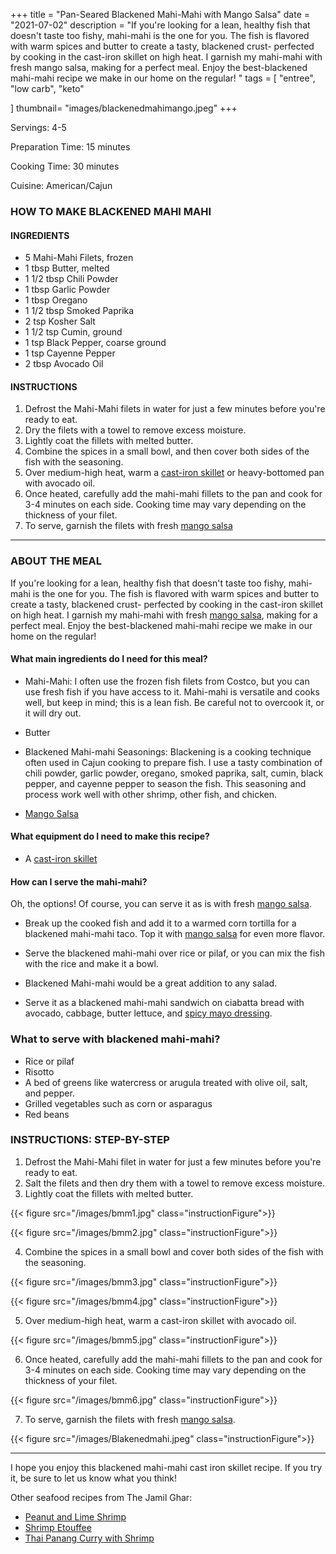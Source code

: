 

+++
title = "Pan-Seared Blackened Mahi-Mahi with Mango Salsa"
date = "2021-07-02"
description = "If you're looking for a lean, healthy fish that doesn't taste too fishy, mahi-mahi is the one for you. The fish is flavored with warm spices and butter to create a tasty, blackened crust- perfected by cooking in the cast-iron skillet on high heat. I garnish my mahi-mahi with fresh mango salsa, making for a perfect meal. Enjoy the best-blackened mahi-mahi recipe we make in our home on the regular! "
tags = [
    "entree",
    "low carb",
    "keto"
    
]
thumbnail= "images/blackenedmahimango.jpeg"
+++

Servings: 4-5 <!--more-->

Preparation Time: 15 minutes 

Cooking Time: 30 minutes 

Cuisine: American/Cajun 

### HOW TO MAKE BLACKENED MAHI MAHI
#### INGREDIENTS 

* 5 Mahi-Mahi Filets, frozen
* 1 tbsp Butter, melted 
* 1 1/2 tbsp Chili Powder 
* 1 tbsp Garlic Powder
* 1 tbsp Oregano 
* 1 1/2 tbsp Smoked Paprika 
* 2 tsp Kosher Salt 
* 1 1/2 tsp Cumin, ground 
* 1 tsp Black Pepper, coarse ground 
* 1 tsp Cayenne Pepper
* 2 tbsp Avocado Oil 

#### INSTRUCTIONS

1. Defrost the Mahi-Mahi filets in water for just a few minutes before you're ready to eat. 
2. Dry the filets with a towel to remove excess moisture. 
3. Lightly coat the fillets with melted butter. 
4. Combine the spices in a small bowl, and then cover both sides of the fish with the seasoning. 
5. Over medium-high heat, warm a [cast-iron skillet](https://amzn.to/3akLyxk) or heavy-bottomed pan with avocado oil.
6. Once heated, carefully add the mahi-mahi fillets to the pan and cook for 3-4 minutes on each side. Cooking time may vary depending on the thickness of your filet. 
7. To serve, garnish the filets with fresh [mango salsa](https://www.jamilghar.com/recipe/mango_salsa/)

----

### ABOUT THE MEAL

If you're looking for a lean, healthy fish that doesn't taste too fishy, mahi-mahi is the one for you. The fish is flavored with warm spices and butter to create a tasty, blackened crust- perfected by cooking in the cast-iron skillet on high heat. I garnish my mahi-mahi with fresh [mango salsa](https://www.jamilghar.com/recipe/mango_salsa/), making for a perfect meal. Enjoy the best-blackened mahi-mahi recipe we make in our home on the regular! 

#### What main ingredients do I need for this meal?

* Mahi-Mahi: I often use the frozen fish filets from Costco, but you can use fresh fish if you have access to it. Mahi-mahi is versatile and cooks well, but keep in mind; this is a lean fish. Be careful not to overcook it, or it will dry out. 

* Butter 

* Blackened Mahi-mahi Seasonings: Blackening is a cooking technique often used in Cajun cooking to prepare fish. I use a tasty combination of chili powder, garlic powder, oregano, smoked paprika, salt, cumin, black pepper, and cayenne pepper to season the fish. This seasoning and process work well with other shrimp, other fish, and chicken.

* [Mango Salsa](https://www.jamilghar.com/recipe/mango_salsa/)

#### What equipment do I need to make this recipe?

* A [cast-iron skillet](https://amzn.to/3akLyxk)

#### How can I serve the mahi-mahi? 

Oh, the options! Of course, you can serve it as is with fresh [mango salsa](https://www.jamilghar.com/recipe/mango_salsa/). 
* Break up the cooked fish and add it to a warmed corn tortilla for a blackened mahi-mahi taco. Top it with [mango salsa](https://www.jamilghar.com/recipe/mango_salsa/) for even more flavor. 

* Serve the blackened mahi-mahi over rice or pilaf, or you can mix the fish with the rice and make it a bowl. 

* Blackened Mahi-mahi would be a great addition to any salad.

* Serve it as a blackened mahi-mahi sandwich on ciabatta bread with avocado, cabbage, butter lettuce, and [spicy mayo dressing](https://www.jamilghar.com/recipe/spicy_mayo_dressing/). 

### What to serve with blackened mahi-mahi? 
* Rice or pilaf 
* Risotto 
* A bed of greens like watercress or arugula treated with olive oil, salt, and pepper. 
* Grilled vegetables such as corn or asparagus 
* Red beans

### INSTRUCTIONS: STEP-BY-STEP 

1. Defrost the Mahi-Mahi filet in water for just a few minutes before you're ready to eat. 
2. Salt the filets and then dry them with a towel to remove excess moisture. 
3. Lightly coat the fillets with melted butter. 

{{< figure src="/images/bmm1.jpg" class="instructionFigure">}}

{{< figure src="/images/bmm2.jpg" class="instructionFigure">}}

4. Combine the spices in a small bowl and cover both sides of the fish with the seasoning. 

{{< figure src="/images/bmm3.jpg" class="instructionFigure">}}

{{< figure src="/images/bmm4.jpg" class="instructionFigure">}}

5. Over medium-high heat, warm a cast-iron skillet with avocado oil.

{{< figure src="/images/bmm5.jpg" class="instructionFigure">}}

6. Once heated, carefully add the mahi-mahi fillets to the pan and cook for 3-4 minutes on each side.  Cooking time may vary depending on the thickness of your filet. 

{{< figure src="/images/bmm6.jpg" class="instructionFigure">}}

7. To serve, garnish the filets with fresh [mango salsa](https://www.jamilghar.com/recipe/mango_salsa/). 

{{< figure src="/images/Blakenedmahi.jpeg" class="instructionFigure">}}

----

I hope you enjoy this blackened mahi-mahi cast iron skillet recipe. If you try it, be sure to let us know what you think!

Other seafood recipes from The Jamil Ghar:
* [Peanut and Lime Shrimp](https://www.jamilghar.com/recipe/peanut_lime_shrimp/)
* [Shrimp Etouffee](https://www.jamilghar.com/recipe/shrimp_etoufee/)
* [Thai Panang Curry with Shrimp](https://www.jamilghar.com/recipe/shrimp_panang_curry/)

